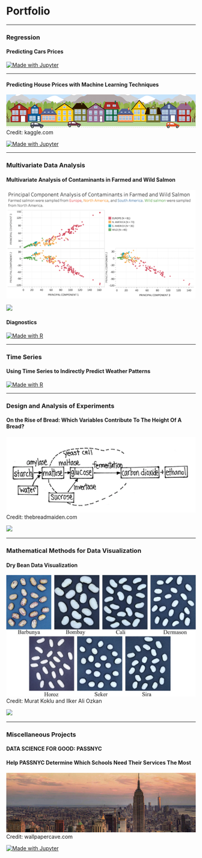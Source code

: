 # Portfolio

---

### Regression

#### Predicting Cars Prices


[![Made with Jupyter](https://img.shields.io/badge/Made%20with-Jupyter-orange?style=for-the-badge&logo=Jupyter)](http://htmlpreview.github.io/?https://github.com/vkaylyn/vkaylyn.github.io/blob/main/projects/Cars.html)


---
#### Predicting House Prices with Machine Learning Techniques

<img src="images/housesbanner.png?raw=true"/>
Credit: kaggle.com


[![Made with Jupyter](https://img.shields.io/badge/Made%20with-Jupyter-orange?style=for-the-badge&logo=Jupyter)](https://htmlpreview.github.io/?https://github.com/vkaylyn/vkaylyn.github.io/blob/main/projects/regression.html)

---



### Multivariate Data Analysis

#### Multivariate Analysis of Contaminants in Farmed and Wild Salmon

<img src="images/PCA.png?raw=true"/>


[![](https://img.shields.io/badge/GitHub-View_on_GitHub-EE4C2C?logo=GitHub)](https://github.com/vkaylyn/vkaylyn.github.io/blob/main/projects/Multivariate%20Analysis%20of%20Organic%20Contaminants%20in%20Salmon.pdf)

#### Diagnostics

[![Made with R](https://img.shields.io/badge/Made%20with-R-blue?style=for-the-badge&logo=R)](http://htmlpreview.github.io/?https://github.com/vkaylyn/vkaylyn.github.io/blob/main/projects/Mulivariate-Analysis-of-Contaminants-in-Farmed-and-Wild-Salmon.html)



---

### Time Series

#### Using Time Series to Indirectly Predict Weather Patterns

[![Made with R](https://img.shields.io/badge/Made%20with-R-blue?style=for-the-badge&logo=R)](http://htmlpreview.github.io/?https://github.com/vkaylyn/vkaylyn.github.io/blob/main/projects/Deposits.html)

---


### Design and Analysis of Experiments

#### On the Rise of Bread: Which Variables Contribute To The Height Of A Bread?

<img src="images/bread_diagram.png?raw=true"/>
Credit: thebreadmaiden.com

[![](https://img.shields.io/badge/GitHub-View_on_GitHub-EE4C2C?logo=GitHub)](https://github.com/vkaylyn/vkaylyn.github.io/blob/main/projects/Math%20261B%20Final%20Project.pdf)

---


### Mathematical Methods for Data Visualization

#### Dry Bean Data Visualization

<img src="images/drybeanpic.jpg"/>
Credit: Murat Koklu and Ilker Ali Ozkan


[![](https://img.shields.io/badge/GitHub-View_on_GitHub-EE4C2C?logo=GitHub)](https://github.com/vkaylyn/vkaylyn.github.io/blob/main/projects/Math%20250%20Paper.pdf)

---

### Miscellaneous Projects

#### DATA SCIENCE FOR GOOD: PASSNYC
#### Help PASSNYC Determine Which Schools Need Their Services The Most

<img src="images/nyc.jpg?raw=true"/>
Credit: wallpapercave.com

[![Made with Jupyter](https://img.shields.io/badge/Made%20with-Jupyter-orange?style=for-the-badge&logo=Jupyter)](http://htmlpreview.github.io/?https://github.com/vkaylyn/vkaylyn.github.io/blob/main/projects/school.html)







